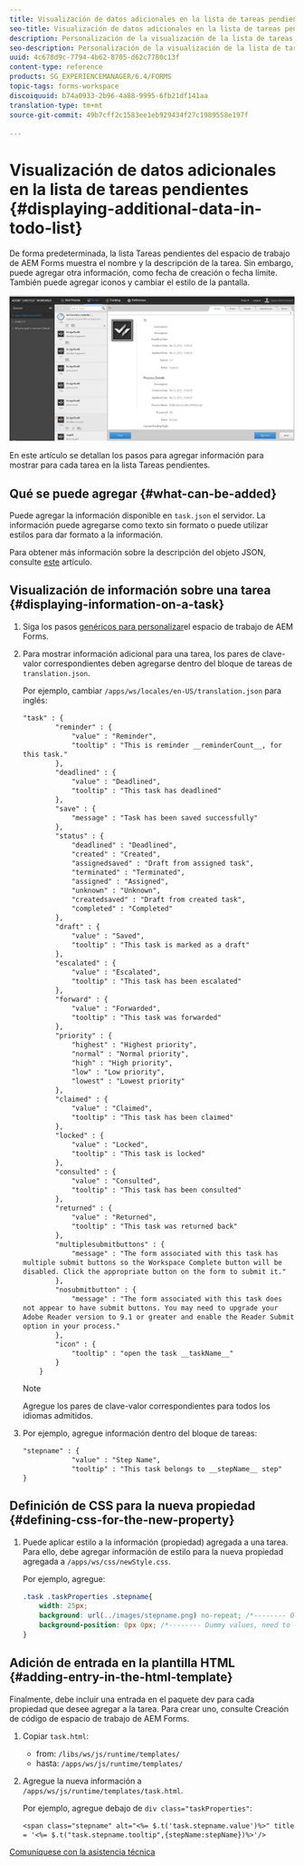```yaml
---
title: Visualización de datos adicionales en la lista de tareas pendientes
seo-title: Visualización de datos adicionales en la lista de tareas pendientes
description: Personalización de la visualización de la lista de tareas pendientes del espacio de trabajo de LiveCycle AEM Forms para mostrar más información además de la predeterminada.
seo-description: Personalización de la visualización de la lista de tareas pendientes del espacio de trabajo de LiveCycle AEM Forms para mostrar más información además de la predeterminada.
uuid: 4c678d9c-7794-4b62-8705-d62c7780c13f
content-type: reference
products: SG_EXPERIENCEMANAGER/6.4/FORMS
topic-tags: forms-workspace
discoiquuid: b74a0933-2b96-4a88-9995-6fb21df141aa
translation-type: tm+mt
source-git-commit: 49b7cff2c1583ee1eb929434f27c1989558e197f

---
```



# Visualización de datos adicionales en la lista de tareas pendientes {#displaying-additional-data-in-todo-list}

De forma predeterminada, la lista Tareas pendientes del espacio de trabajo de AEM Forms muestra el nombre y la descripción de la tarea. Sin embargo, puede agregar otra información, como fecha de creación o fecha límite. También puede agregar iconos y cambiar el estilo de la pantalla.

![Una mirada a la ficha Tareas pendientes de HTML Workspace que muestra la configuración predeterminada](assets/html-todo-list.png)

En este artículo se detallan los pasos para agregar información para mostrar para cada tarea en la lista Tareas pendientes.

## Qué se puede agregar {#what-can-be-added}

Puede agregar la información disponible en `task.json` el servidor. La información puede agregarse como texto sin formato o puede utilizar estilos para dar formato a la información.

Para obtener más información sobre la descripción del objeto JSON, consulte [este](/help/forms/using/html-workspace-json-object-description.md) artículo.

## Visualización de información sobre una tarea {#displaying-information-on-a-task}

1. Siga los pasos [genéricos para personalizar](/help/forms/using/generic-steps-html-workspace-customization.md)el espacio de trabajo de AEM Forms.
1. Para mostrar información adicional para una tarea, los pares de clave-valor correspondientes deben agregarse dentro del bloque de tareas de `translation.json`.

   Por ejemplo, cambiar `/apps/ws/locales/en-US/translation.json` para inglés:

   ```
   "task" : {
           "reminder" : {
               "value" : "Reminder",
               "tooltip" : "This is reminder __reminderCount__, for this task."
           },
           "deadlined" : {
               "value" : "Deadlined",
               "tooltip" : "This task has deadlined"
           },
           "save" : {
               "message" : "Task has been saved successfully"
           },
           "status" : {
               "deadlined" : "Deadlined",
               "created" : "Created",
               "assignedsaved" : "Draft from assigned task",
               "terminated" : "Terminated",
               "assigned" : "Assigned",
               "unknown" : "Unknown",
               "createdsaved" : "Draft from created task",
               "completed" : "Completed"
           },
           "draft" : {
               "value" : "Saved",
               "tooltip" : "This task is marked as a draft"
           },
           "escalated" : {
               "value" : "Escalated",
               "tooltip" : "This task has been escalated"
           },
           "forward" : {
               "value" : "Forwarded",
               "tooltip" : "This task was forwarded"
           },
           "priority" : {
               "highest" : "Highest priority",
               "normal" : "Normal priority",
               "high" : "High priority",
               "low" : "Low priority",
               "lowest" : "Lowest priority"
           },
           "claimed" : {
               "value" : "Claimed",
               "tooltip" : "This task has been claimed"
           },
           "locked" : {
               "value" : "Locked",
               "tooltip" : "This task is locked"
           },
           "consulted" : {
               "value" : "Consulted",
               "tooltip" : "This task has been consulted"
           },
           "returned" : {
               "value" : "Returned",
               "tooltip" : "This task was returned back"
           },
           "multiplesubmitbuttons" : {
               "message" : "The form associated with this task has multiple submit buttons so the Workspace Complete button will be disabled. Click the appropriate button on the form to submit it."
           },
           "nosubmitbutton" : {
               "message" : "The form associated with this task does not appear to have submit buttons. You may need to upgrade your Adobe Reader version to 9.1 or greater and enable the Reader Submit option in your process."
           },
           "icon" : {
               "tooltip" : "open the task __taskName__"
           }
       }
   ```

   >[!NOTE]
   >
   >Agregue los pares de clave-valor correspondientes para todos los idiomas admitidos.

1. Por ejemplo, agregue información dentro del bloque de tareas:

   ```
   "stepname" : {
               "value" : "Step Name",
               "tooltip" : "This task belongs to __stepName__ step"
   }
   ```

## Definición de CSS para la nueva propiedad {#defining-css-for-the-new-property}

1. Puede aplicar estilo a la información (propiedad) agregada a una tarea. Para ello, debe agregar información de estilo para la nueva propiedad agregada a `/apps/ws/css/newStyle.css`.

   Por ejemplo, agregue:

   ```css
   .task .taskProperties .stepname{
       width: 25px;
       background: url(../images/stepname.png) no-repeat; /*-------- Or just reuse background image / image-sprite defined .task .taskProperties span of style.css---------------------*/
       background-position: 0px 0px; /*-------- Dummy values, need to be configured as per user background image / image-sprite ---------------------*/
   }
   ```

## Adición de entrada en la plantilla HTML {#adding-entry-in-the-html-template}

Finalmente, debe incluir una entrada en el paquete dev para cada propiedad que desee agregar a la tarea. Para crear uno, consulte Creación de código de espacio de trabajo de AEM Forms.

1. Copiar `task.html`:

   * from: `/libs/ws/js/runtime/templates/`
   * hasta: `/apps/ws/js/runtime/templates/`

1. Agregue la nueva información a `/apps/ws/js/runtime/templates/task.html`.

   Por ejemplo, agregue debajo de `div class="taskProperties"`:

   ```
   <span class="stepname" alt="<%= $.t('task.stepname.value')%>" title = '<%= $.t("task.stepname.tooltip",{stepName:stepName})%>'/>
   ```

[Comuníquese con la asistencia técnica](https://www.adobe.com/account/sign-in.supportportal.html)
